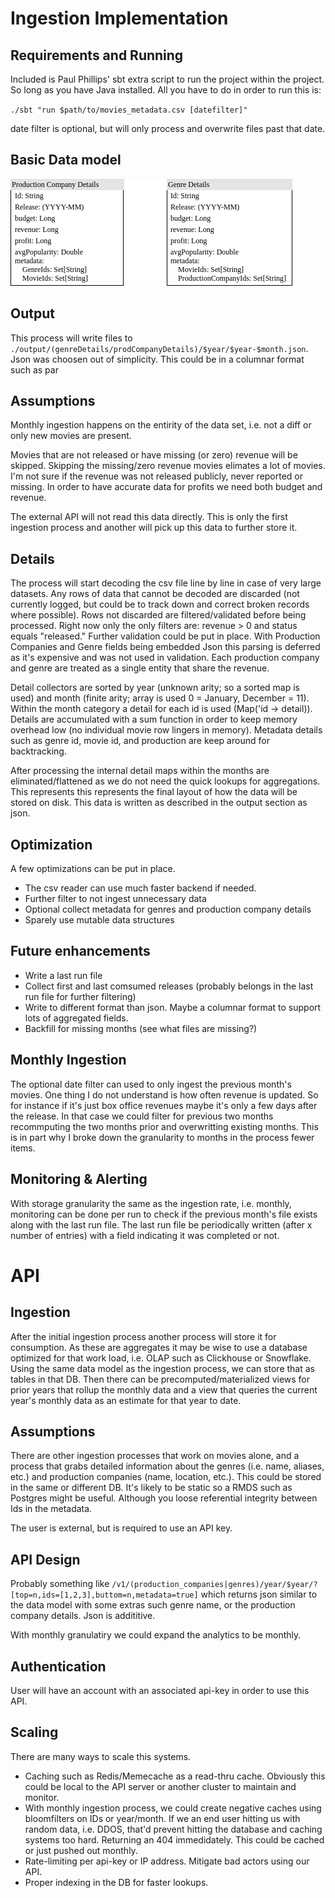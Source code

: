 # Ingestion Implementation

## Requirements and Running

Included is Paul Phillips' sbt extra script to run the project within the project. So long as you have Java installed. All you have to do in order to run this is: 

`./sbt "run $path/to/movies_metadata.csv [datefilter]"`

date filter is optional, but will only process and overwrite files past that date.

## Basic Data model
![Date Model](./images/guild_datamodel.png)

## Output

This process will write files to `./output/(genreDetails/prodCompanyDetails)/$year/$year-$month.json`. Json was choosen out of simplicity. This could be in a columnar format such as par

## Assumptions
Monthly ingestion happens on the entirity of the data set, i.e. not a diff or only new movies are present.

Movies that are not released or have missing (or zero) revenue will be skipped. Skipping the missing/zero revenue movies elimates a lot of movies. I'm not sure if the revenue was not released publicly, never reported or missing. In order to have accurate data for profits we need both budget and revenue.

The external API will not read this data directly. This is only the first ingestion process and another will pick up this data to further store it.

## Details

The process will start decoding the csv file line by line in case of very large datasets. Any rows of data that cannot be decoded are discarded (not currently logged, but could be to track down and correct broken records where possible). Rows not discarded are filtered/validated before being processed. Right now only the only filters are: revenue > 0 and status equals "released." Further validation could be put in place. With Production Companies and Genre fields being embedded Json this parsing is deferred as it's expensive and was not used in validation. Each production company and genre are treated as a single entity that share the revenue.

Detail collectors are sorted by year (unknown arity; so a sorted map is used) and month (finite arity; array is used 0 = January, December = 11). Within the month category a detail for each id is used (Map('id -> detail)). Details are accumulated with a sum function in order to keep memory overhead low (no individual movie row lingers in memory). Metadata details such as genre id, movie id, and production are keep around for backtracking.

After processing the internal detail maps within the months are eliminated/flattened as we do not need the quick lookups for aggregations. This represents this represents the final layout of how the data will be stored on disk. This data is written as described in the output section as json.

## Optimization
A few optimizations can be put in place. 
- The csv reader can use much faster backend if needed. 
- Further filter to not ingest unnecessary data
- Optional collect metadata for genres and production company details
- Sparely use mutable data structures

## Future enhancements
- Write a last run file
- Collect first and last comsumed releases (probably belongs in the last run file for further filtering)
- Write to different format than json. Maybe a columnar format to support lots of aggregated fields.
- Backfill for missing months (see what files are missing?)

## Monthly Ingestion 
The optional date filter can used to only ingest the previous month's movies. One thing I do not understand is how often revenue is updated. So for instance if it's just box office revenues maybe it's only a few days after the release. In that case we could filter for previous two months recommputing the two months prior and overwritting existing months. This is in part why I broke down the granularity to months in the process fewer items.

## Monitoring & Alerting
With storage granularity the same as the ingestion rate, i.e. monthly, monitoring can be done per run to check if the previous month's file exists along with the last run file. The last run file be periodically written (after x number of entries) with a field indicating it was completed or not. 

# API

## Ingestion

After the initial ingestion process another process will store it for consumption. As these are aggregates it may be wise to use a database optimized for that work load, i.e. OLAP such as Clickhouse or Snowflake. Using the same data model as the ingestion process, we can store that as tables in that DB. Then there can be precomputed/materialized views for prior years that rollup the monthly data and a view that queries the current year's monthly data as an estimate for that year to date.

## Assumptions
There are other ingestion processes that work on movies alone, and a process that grabs detailed information about the genres (i.e. name, aliases, etc.) and production companies (name, location, etc.). This could be stored in the same or different DB. It's likely to be static so a RMDS such as Postgres might be useful. Although you loose referential integrity between Ids in the metadata.

The user is external, but is required to use an API key.

## API Design

Probably something like `/v1/(production_companies|genres)/year/$year/?[top=n,ids=[1,2,3],buttom=n,metadata=true]` which returns json similar to the data model with some extras such genre name, or the production company details. Json is addititive.

With monthly granulatiry we could expand the analytics to be monthly.

## Authentication
User will have an account with an associated api-key in order to use this API.

## Scaling
There are many ways to scale this systems.
- Caching such as Redis/Memecache as a read-thru cache. Obviously this could be local to the API server or another cluster to maintain and monitor.
- With monthly ingestion process, we could create negative caches using bloomfilters on IDs or year/month. If we an end user hitting us with random data, i.e. DDOS, that'd prevent hitting the database and caching systems too hard. Returning an 404 immedidately. This could be cached or just pushed out monthly.
- Rate-limiting per api-key or IP address. Mitigate bad actors using our API.
- Proper indexing in the DB for faster lookups.
